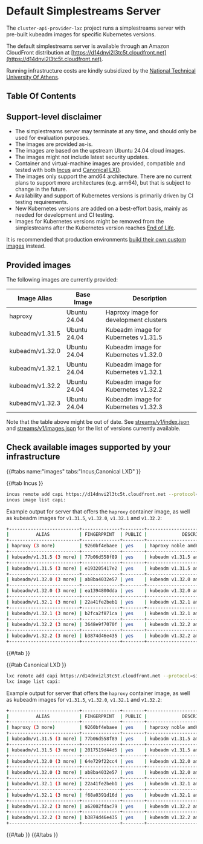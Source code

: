 # Default Simplestreams Server

The `cluster-api-provider-lxc` project runs a simplestreams server with pre-built kubeadm images for specific Kubernetes versions.

The default simplestreams server is available through an Amazon CloudFront distribution at [https://d14dnvi2l3tc5t.cloudfront.net](https://d14dnvi2l3tc5t.cloudfront.net).

Running infrastructure costs are kindly subsidized by the [National Technical University Of Athens].

## Table Of Contents

<!-- toc -->

## Support-level disclaimer

- The simplestreams server may terminate at any time, and should only be used for evaluation purposes.
- The images are provided as-is.
- The images are based on the upstream Ubuntu 24.04 cloud images.
- The images might not include latest security updates.
- Container and virtual-machine images are provided, compatible and tested with both [Incus] and [Canonical LXD].
- The images only support the amd64 architecture. There are no current plans to support more architectures (e.g. arm64), but that is subject to change in the future.
- Availability and support of Kubernetes versions is primarily driven by CI testing requirements.
- New Kubernetes versions are added on a best-effort basis, mainly as needed for development and CI testing.
- Images for Kubernetes versions might be removed from the simplestreams after the Kubernetes version reaches [End of Life](https://kubernetes.io/releases/patch-releases/#support-period).

It is recommended that production environments [build their own custom images](../howto/images/index.md) instead.

## Provided images

The following images are currently provided:

| Image Alias | Base Image | Description |
|-|-|-|
| haproxy | Ubuntu 24.04 | Haproxy image for development clusters |
| kubeadm/v1.31.5 | Ubuntu 24.04 | Kubeadm image for Kubernetes v1.31.5 |
| kubeadm/v1.32.0 | Ubuntu 24.04 | Kubeadm image for Kubernetes v1.32.0 |
| kubeadm/v1.32.1 | Ubuntu 24.04 | Kubeadm image for Kubernetes v1.32.1 |
| kubeadm/v1.32.2 | Ubuntu 24.04 | Kubeadm image for Kubernetes v1.32.2 |
| kubeadm/v1.32.3 | Ubuntu 24.04 | Kubeadm image for Kubernetes v1.32.3 |

Note that the table above might be out of date. See [streams/v1/index.json] and [streams/v1/images.json] for the list of versions currently available.

## Check available images supported by your infrastructure

{{#tabs name:"images" tabs:"Incus,Canonical LXD" }}

{{#tab Incus }}

```bash
incus remote add capi https://d14dnvi2l3tc5t.cloudfront.net --protocol=simplestreams
incus image list capi:
```

Example output for server that offers the `haproxy` container image, as well as kubeadm images for `v1.31.5`, `v1.32.0`, `v1.32.1` and `v1.32.2`:

```bash
+--------------------------+--------------+--------+--------------------------------------+--------------+-----------------+------------+----------------------+
|          ALIAS           | FINGERPRINT  | PUBLIC |             DESCRIPTION              | ARCHITECTURE |      TYPE       |    SIZE    |     UPLOAD DATE      |
+--------------------------+--------------+--------+--------------------------------------+--------------+-----------------+------------+----------------------+
| haproxy (3 more)         | 9260bf4ebaee | yes    | haproxy noble amd64 (202502041428)   | x86_64       | CONTAINER       | 122.57MiB  | 2025/02/04 00:00 UTC |
+--------------------------+--------------+--------+--------------------------------------+--------------+-----------------+------------+----------------------+
| kubeadm/v1.31.5 (3 more) | 77b06d558f89 | yes    | kubeadm v1.31.5 amd64 (202502051122) | x86_64       | CONTAINER       | 719.11MiB  | 2025/02/05 00:00 UTC |
+--------------------------+--------------+--------+--------------------------------------+--------------+-----------------+------------+----------------------+
| kubeadm/v1.31.5 (3 more) | e193205417e2 | yes    | kubeadm v1.31.5 amd64 (202502051127) | x86_64       | VIRTUAL-MACHINE | 1040.99MiB | 2025/02/05 00:00 UTC |
+--------------------------+--------------+--------+--------------------------------------+--------------+-----------------+------------+----------------------+
| kubeadm/v1.32.0 (3 more) | ab8ba4032e57 | yes    | kubeadm v1.32.0 amd64 (202502091256) | x86_64       | CONTAINER       | 725.88MiB  | 2025/02/09 00:00 UTC |
+--------------------------+--------------+--------+--------------------------------------+--------------+-----------------+------------+----------------------+
| kubeadm/v1.32.0 (3 more) | ea1394800dda | yes    | kubeadm v1.32.0 amd64 (202502091301) | x86_64       | VIRTUAL-MACHINE | 1025.61MiB | 2025/02/09 00:00 UTC |
+--------------------------+--------------+--------+--------------------------------------+--------------+-----------------+------------+----------------------+
| kubeadm/v1.32.1 (3 more) | 22a41fe2beb1 | yes    | kubeadm v1.32.1 amd64 (202502042122) | x86_64       | CONTAINER       | 725.97MiB  | 2025/02/04 00:00 UTC |
+--------------------------+--------------+--------+--------------------------------------+--------------+-----------------+------------+----------------------+
| kubeadm/v1.32.1 (3 more) | b2fca2f871ca | yes    | kubeadm v1.32.1 amd64 (202502042127) | x86_64       | VIRTUAL-MACHINE | 1026.84MiB | 2025/02/04 00:00 UTC |
+--------------------------+--------------+--------+--------------------------------------+--------------+-----------------+------------+----------------------+
| kubeadm/v1.32.2 (3 more) | 3648e9f7070f | yes    | kubeadm v1.32.2 amd64 (202502141012) | x86_64       | VIRTUAL-MACHINE | 1031.58MiB | 2025/02/14 00:00 UTC |
+--------------------------+--------------+--------+--------------------------------------+--------------+-----------------+------------+----------------------+
| kubeadm/v1.32.2 (3 more) | b3874d46e435 | yes    | kubeadm v1.32.2 amd64 (202502141007) | x86_64       | CONTAINER       | 725.90MiB  | 2025/02/14 00:00 UTC |
+--------------------------+--------------+--------+--------------------------------------+--------------+-----------------+------------+----------------------+
```

{{#/tab }}

{{#tab Canonical LXD }}

```bash
lxc remote add capi https://d14dnvi2l3tc5t.cloudfront.net --protocol=simplestreams
lxc image list capi:
```

Example output for server that offers the `haproxy` container image, as well as kubeadm images for `v1.31.5`, `v1.32.0`, `v1.32.1` and `v1.32.2`:

```bash
+--------------------------+--------------+--------+--------------------------------------+--------------+-----------------+------------+-------------------------------+
|          ALIAS           | FINGERPRINT  | PUBLIC |             DESCRIPTION              | ARCHITECTURE |      TYPE       |    SIZE    |          UPLOAD DATE          |
+--------------------------+--------------+--------+--------------------------------------+--------------+-----------------+------------+-------------------------------+
| haproxy (3 more)         | 9260bf4ebaee | yes    | haproxy noble amd64 (202502041428)   | x86_64       | CONTAINER       | 122.57MiB  | Feb 4, 2025 at 12:00am (UTC)  |
+--------------------------+--------------+--------+--------------------------------------+--------------+-----------------+------------+-------------------------------+
| kubeadm/v1.31.5 (3 more) | 77b06d558f89 | yes    | kubeadm v1.31.5 amd64 (202502051122) | x86_64       | CONTAINER       | 719.11MiB  | Feb 5, 2025 at 12:00am (UTC)  |
+--------------------------+--------------+--------+--------------------------------------+--------------+-----------------+------------+-------------------------------+
| kubeadm/v1.31.5 (3 more) | 2017519d44d5 | yes    | kubeadm v1.31.5 amd64 (202501150903) | x86_64       | VIRTUAL-MACHINE | 1154.42MiB | Jan 15, 2025 at 12:00am (UTC) |
+--------------------------+--------------+--------+--------------------------------------+--------------+-----------------+------------+-------------------------------+
| kubeadm/v1.32.0 (3 more) | 64e729f22cc4 | yes    | kubeadm v1.32.0 amd64 (202501150903) | x86_64       | VIRTUAL-MACHINE | 1163.00MiB | Jan 15, 2025 at 12:00am (UTC) |
+--------------------------+--------------+--------+--------------------------------------+--------------+-----------------+------------+-------------------------------+
| kubeadm/v1.32.0 (3 more) | ab8ba4032e57 | yes    | kubeadm v1.32.0 amd64 (202502091256) | x86_64       | CONTAINER       | 725.88MiB  | Feb 9, 2025 at 12:00am (UTC)  |
+--------------------------+--------------+--------+--------------------------------------+--------------+-----------------+------------+-------------------------------+
| kubeadm/v1.32.1 (3 more) | 22a41fe2beb1 | yes    | kubeadm v1.32.1 amd64 (202502042122) | x86_64       | CONTAINER       | 725.97MiB  | Feb 4, 2025 at 12:00am (UTC)  |
+--------------------------+--------------+--------+--------------------------------------+--------------+-----------------+------------+-------------------------------+
| kubeadm/v1.32.1 (3 more) | f68a0391d16d | yes    | kubeadm v1.32.1 amd64 (202501150903) | x86_64       | VIRTUAL-MACHINE | 1158.56MiB | Jan 15, 2025 at 12:00am (UTC) |
+--------------------------+--------------+--------+--------------------------------------+--------------+-----------------+------------+-------------------------------+
| kubeadm/v1.32.2 (3 more) | a62002fdac79 | yes    | kubeadm v1.32.2 amd64 (202502110910) | x86_64       | VIRTUAL-MACHINE | 1163.01MiB | Feb 11, 2025 at 12:00am (UTC) |
+--------------------------+--------------+--------+--------------------------------------+--------------+-----------------+------------+-------------------------------+
| kubeadm/v1.32.2 (3 more) | b3874d46e435 | yes    | kubeadm v1.32.2 amd64 (202502141007) | x86_64       | CONTAINER       | 725.90MiB  | Feb 14, 2025 at 12:00am (UTC) |
+--------------------------+--------------+--------+--------------------------------------+--------------+-----------------+------------+-------------------------------+
```

{{#/tab }}
{{#/tabs }}

<!-- links -->
[National Technical University Of Athens]: https://ntua.gr/en
[Incus]: https://linuxcontainers.org/incus/docs/main/
[Canonical LXD]: https://canonical-lxd.readthedocs-hosted.com/en/
[streams/v1/index.json]: https://d14dnvi2l3tc5t.cloudfront.net/streams/v1/index.json
[streams/v1/images.json]: https://d14dnvi2l3tc5t.cloudfront.net/streams/v1/images.json
